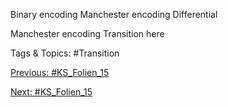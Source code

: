 Binary encoding
Manchester encoding
Differential
Manchester encoding
Transition here

   Tags & Topics:
   #Transition

[Previous: #KS_Folien_15](KS_Folien_15.md)

[Next: #KS_Folien_15](KS_Folien_15.md)